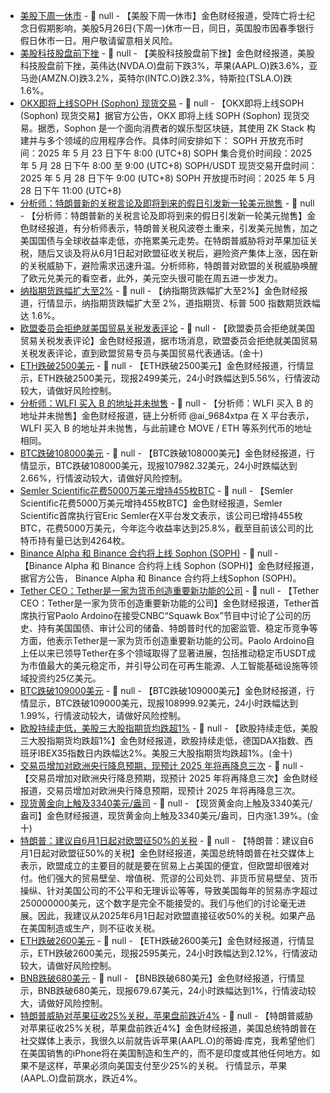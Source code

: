 - [美股下周一休市]() - 📰 null - 【美股下周一休市】金色财经报道，受阵亡将士纪念日假期影响，美股5月26日(下周一)休市一日，同日，英国股市因春季银行假日休市一日。用户敬请留意相关风险。
- [美股科技股盘前下挫]() - 📰 null - 【美股科技股盘前下挫】金色财经报道，美股科技股盘前下挫，英伟达(NVDA.O)盘前下跌3%，苹果(AAPL.O)跌3.6%，亚马逊(AMZN.O)跌3.2%，英特尔(INTC.O)跌2.3%，特斯拉(TSLA.O)跌1.6%。
- [OKX即将上线SOPH (Sophon) 现货交易](https://www.okx.com/zh-hans/help/okx-to-list-soph-sophon-for-spot-trading) - 📰 null - 【OKX即将上线SOPH (Sophon) 现货交易】据官方公告，OKX 即将上线 SOPH (Sophon) 现货交易。据悉，Sophon 是一个面向消费者的娱乐型区块链，其使用 ZK Stack 构建并与多个领域的应用程序合作。具体时间安排如下： 
SOPH 开放充币时间：2025 年 5 月 23 日下午 8:00 (UTC+8) 
SOPH 集合竞价时间段：2025 年 5 月 28 日下午 8:00 至 9:00 (UTC+8) 
SOPH/USDT 现货交易开盘时间：2025 年 5 月 28 日下午 9:00 (UTC+8) 
SOPH 开放提币时间：2025 年 5 月 28 日下午 11:00 (UTC+8)
- [分析师：特朗普新的关税言论及即将到来的假日引发新一轮美元抛售]() - 📰 null - 【分析师：特朗普新的关税言论及即将到来的假日引发新一轮美元抛售】金色财经报道，有分析师表示，特朗普关税风波卷土重来，引发美元抛售，加之美国国债与全球收益率走低，亦拖累美元走势。在特朗普威胁将对苹果加征关税，随后又谈及将从6月1日起对欧盟征收关税后，避险资产集体上涨，因在新的关税威胁下，避险需求迅速升温。分析师称，特朗普对欧盟的关税威胁唤醒了欧元兑美元的看空者，此外，美元空头很可能在周五进一步发力。
- [纳指期货跌幅扩大至2%]() - 📰 null - 【纳指期货跌幅扩大至2%】金色财经报道，行情显示，纳指期货跌幅扩大至 2%，道指期货、标普 500 指数期货跌幅达 1.6%。
- [欧盟委员会拒绝就美国贸易关税发表评论]() - 📰 null - 【欧盟委员会拒绝就美国贸易关税发表评论】金色财经报道，据市场消息，欧盟委员会拒绝就美国贸易关税发表评论，直到欧盟贸易专员与美国贸易代表通话。(金十)
- [ETH跌破2500美元]() - 📰 null - 【ETH跌破2500美元】金色财经报道，行情显示，ETH跌破2500美元，现报2499美元，24小时跌幅达到5.56%，行情波动较大，请做好风险控制。
- [分析师：WLFI 买入 B 的地址并未抛售](https://x.com/ai_9684xtpa/status/1925884592289939593) - 📰 null - 【分析师：WLFI 买入 B 的地址并未抛售】金色财经报道，链上分析师 @ai_9684xtpa 在 X 平台表示，WLFI 买入 B 的地址并未抛售，与此前建仓 MOVE / ETH 等系列代币的地址相同。
- [BTC跌破108000美元]() - 📰 null - 【BTC跌破108000美元】金色财经报道，行情显示，BTC跌破108000美元，现报107982.32美元，24小时跌幅达到2.66%，行情波动较大，请做好风险控制。
- [Semler Scientific花费5000万美元增持455枚BTC](https://x.com/SemlerEric/status/1925886824964088229) - 📰 null - 【Semler Scientific花费5000万美元增持455枚BTC】金色财经报道，Semler Scientific首席执行官Eric Semler在X平台发文表示，该公司已增持455枚BTC，花费5000万美元，今年迄今收益率达到25.8%，截至目前该公司的比特币持有量已达到4264枚。
- [Binance Alpha 和 Binance 合约将上线 Sophon (SOPH)]() - 📰 null - 【Binance Alpha 和 Binance 合约将上线 Sophon (SOPH)】金色财经报道，据官方公告， Binance Alpha 和 Binance 合约将上线Sophon (SOPH)。
- [Tether CEO：Tether是一家为货币创造重要新功能的公司](https://www.cnbc.com/video/2025/05/23/tether-ceo-paolo-ardoino-were-a-company-that-created-new-important-features-for-currency.html) - 📰 null - 【Tether CEO：Tether是一家为货币创造重要新功能的公司】金色财经报道，Tether首席执行官Paolo Ardoino在接受CNBC“Squawk Box”节目中讨论了公司的历史、持有美国国债、审计公司的储备、特朗普时代的加密监管、稳定币竞争等方面，他表示Tether是一家为货币创造重要新功能的公司。Paolo Ardoino自上任以来已领导Tether在多个领域取得了显著进展，包括推动稳定币USDT成为市值最大的美元稳定币，并引导公司在可再生能源、人工智能基础设施等领域投资约25亿美元。
- [BTC跌破109000美元]() - 📰 null - 【BTC跌破109000美元】金色财经报道，行情显示，BTC跌破109000美元，现报108999.92美元，24小时跌幅达到1.99%，行情波动较大，请做好风险控制。
- [欧股持续走低，美股三大股指期货均跌超1%]() - 📰 null - 【欧股持续走低，美股三大股指期货均跌超1%】金色财经报道，欧股持续走低，德国DAX指数、西班牙IBEX35指数日内跌幅达2%。美股三大股指期货均跌超1%。(金十)
- [交易员增加对欧洲央行降息预期，现预计 2025 年将再降息三次]() - 📰 null - 【交易员增加对欧洲央行降息预期，现预计 2025 年将再降息三次】金色财经报道，交易员增加对欧洲央行降息预期，现预计 2025 年将再降息三次。
- [现货黄金向上触及3340美元/盎司]() - 📰 null - 【现货黄金向上触及3340美元/盎司】金色财经报道，现货黄金向上触及3340美元/盎司，日内涨1.39%。(金十)
- [特朗普：建议自6月1日起对欧盟征50%的关税]() - 📰 null - 【特朗普：建议自6月1日起对欧盟征50%的关税】金色财经报道，美国总统特朗普在社交媒体上表示，欧盟成立的主要目的就是要在贸易上占美国的便宜，但欧盟却很难对付。他们强大的贸易壁垒、增值税、荒谬的公司处罚、非货币贸易壁垒、货币操纵、针对美国公司的不公平和无理诉讼等等，导致美国每年的贸易赤字超过250000000美元，这个数字是完全不能接受的。我们与他们的讨论毫无进展。因此，我建议从2025年6月1日起对欧盟直接征收50%的关税。如果产品在美国制造或生产，则不征收关税。
- [ETH跌破2600美元]() - 📰 null - 【ETH跌破2600美元】金色财经报道，行情显示，ETH跌破2600美元，现报2595美元，24小时跌幅达到2.12%，行情波动较大，请做好风险控制。
- [BNB跌破680美元]() - 📰 null - 【BNB跌破680美元】金色财经报道，行情显示，BNB跌破680美元，现报679.67美元，24小时跌幅达到1%，行情波动较大，请做好风险控制。
- [特朗普威胁对苹果征收25%关税，苹果盘前跌近4%]() - 📰 null - 【特朗普威胁对苹果征收25%关税，苹果盘前跌近4%】金色财经报道，美国总统特朗普在社交媒体上表示，我很久以前就告诉苹果(AAPL.O)的蒂姆·库克，我希望他们在美国销售的iPhone将在美国制造和生产的，而不是印度或其他任何地方。如果不是这样，苹果必须向美国支付至少25%的关税。 
行情显示，苹果(AAPL.O)盘前跳水，跌近4%。
